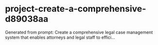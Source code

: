 # project-create-a-comprehensive-d89038aa
Generated from prompt: Create a comprehensive legal case management system that enables attorneys and legal staff to effici...
